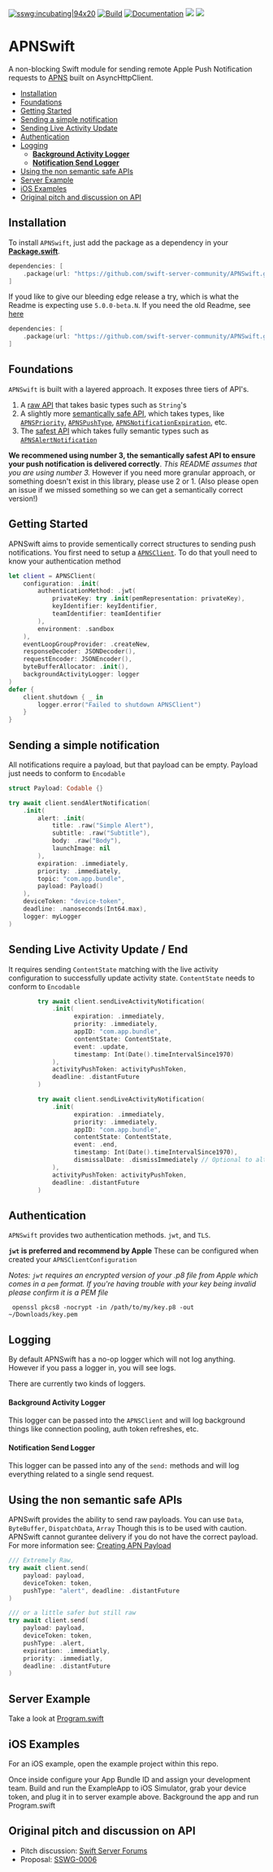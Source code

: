 [![sswg:incubating|94x20](https://img.shields.io/badge/sswg-incubating-yellow.svg)](https://github.com/swift-server/sswg/blob/master/process/incubation.md#sandbox-level)
[![Build](https://github.com/kylebrowning/APNSwift/workflows/test/badge.svg)](https://github.com/kylebrowning/APNSwift/actions)
[![Documentation](https://img.shields.io/badge/documentation-blueviolet.svg)](https://swiftpackageindex.com/swift-server-community/APNSwift/main/documentation/apnswift)
[![](https://img.shields.io/endpoint?url=https%3A%2F%2Fswiftpackageindex.com%2Fapi%2Fpackages%2Fswift-server-community%2FAPNSwift%2Fbadge%3Ftype%3Dswift-versions)](https://swiftpackageindex.com/swift-server-community/APNSwift)
[![](https://img.shields.io/endpoint?url=https%3A%2F%2Fswiftpackageindex.com%2Fapi%2Fpackages%2Fswift-server-community%2FAPNSwift%2Fbadge%3Ftype%3Dplatforms)](https://swiftpackageindex.com/swift-server-community/APNSwift)
<h1> APNSwift</h1>

A non-blocking Swift module for sending remote Apple Push Notification requests to [APNS](https://developer.apple.com/documentation/usernotifications/setting_up_a_remote_notification_server) built on AsyncHttpClient.

- [Installation](#installation)
- [Foundations](#foundations)
- [Getting Started](#getting-started)
- [Sending a simple notification](#sending-a-simple-notification)
- [Sending Live Activity Update](#sending-live-activity-update)
- [Authentication](#authentication)
- [Logging](#logging)
    - [**Background Activity Logger**](#background-activity-logger)
    - [**Notification Send Logger**](#notification-send-logger)
- [Using the non semantic safe APIs](#using-the-non-semantic-safe-apis)
- [Server Example](#server-example)
- [iOS Examples](#ios-examples)
- [Original pitch and discussion on API](#original-pitch-and-discussion-on-api)

## Installation

To install `APNSwift`, just add the package as a dependency in your [**Package.swift**](https://github.com/apple/swift-package-manager/blob/master/Documentation/PackageDescriptionV4.md#dependencies).

```swift
dependencies: [
    .package(url: "https://github.com/swift-server-community/APNSwift.git", from: "4.0.0"),
]
```
If youd like to give our bleeding edge release a try, which is what the Readme is expecting use `5.0.0-beta.N`. If you need the old Readme, see [here](https://github.com/swift-server-community/APNSwift/tree/4.0.0)

```swift
dependencies: [
    .package(url: "https://github.com/swift-server-community/APNSwift.git", from: "5.0.0-beta.2"),
]
```

## Foundations
`APNSwift` is built with a layered approach. It exposes three tiers of API's.
1. A [raw API](https://github.com/swift-server-community/APNSwift/blob/d60241fe2b6eb193331567a871697d3f4bdf70fb/Sources/APNSwift/APNSClient.swift#L254) that takes basic types such as `String`'s
2. A slightly more [semantically safe API](https://github.com/swift-server-community/APNSwift/blob/d60241fe2b6eb193331567a871697d3f4bdf70fb/Sources/APNSwift/APNSClient.swift#L183), which takes types, like [`APNSPriority`](https://github.com/swift-server-community/APNSwift/blob/main/Sources/APNSwift/APNSPriority.swift), [`APNSPushType`](https://github.com/swift-server-community/APNSwift/blob/main/Sources/APNSwift/APNSPushType.swift), [`APNSNotificationExpiration`](https://github.com/swift-server-community/APNSwift/blob/main/Sources/APNSwift/APNSNotificationExpiration.swift), etc.
3. The [safest API](https://github.com/swift-server-community/APNSwift/blob/d60241fe2b6eb193331567a871697d3f4bdf70fb/Sources/APNSwift/Alert/APNSClient%2BAlert.swift#L32) which takes fully semantic types such as [`APNSAlertNotification`](https://github.com/swift-server-community/APNSwift/blob/d60241fe2b6eb193331567a871697d3f4bdf70fb/Sources/APNSwift/Alert/APNSAlertNotification.swift#L177)

**We recommened using number 3, the semantically safest API to ensure your push notification is delivered correctly**. *This README assumes that you are using number 3.* However if you need more granular approach, or something doesn't exist in this library, please use 2 or 1. (Also please open an issue if we missed something so we can get a semantically correct version!)

## Getting Started
APNSwift aims to provide sementically correct structures to sending push notifications. You first need to setup a [`APNSClient`](https://github.com/swift-server-community/APNSwift/blob/main/Sources/APNSwift/APNSClient.swift). To do that youll need to know your authentication method 

```swift
let client = APNSClient(
    configuration: .init(
        authenticationMethod: .jwt(
            privateKey: try .init(pemRepresentation: privateKey),
            keyIdentifier: keyIdentifier,
            teamIdentifier: teamIdentifier
        ),
        environment: .sandbox
    ),
    eventLoopGroupProvider: .createNew,
    responseDecoder: JSONDecoder(),
    requestEncoder: JSONEncoder(),
    byteBufferAllocator: .init(),
    backgroundActivityLogger: logger
)
defer {
    client.shutdown { _ in
        logger.error("Failed to shutdown APNSClient")
    }
}
```

## Sending a simple notification
All notifications require a payload, but that payload can be empty. Payload just needs to conform to `Encodable`

```swift
struct Payload: Codable {}

try await client.sendAlertNotification(
    .init(
        alert: .init(
            title: .raw("Simple Alert"),
            subtitle: .raw("Subtitle"),
            body: .raw("Body"),
            launchImage: nil
        ),
        expiration: .immediately,
        priority: .immediately,
        topic: "com.app.bundle",
        payload: Payload()
    ),
    deviceToken: "device-token",
    deadline: .nanoseconds(Int64.max),
    logger: myLogger
)
```

## Sending Live Activity Update / End
It requires sending `ContentState` matching with the live activity configuration to successfully update activity state. `ContentState` needs to conform to `Encodable`

```swift
        try await client.sendLiveActivityNotification(
            .init(
                  expiration: .immediately,
                  priority: .immediately,
                  appID: "com.app.bundle",
                  contentState: ContentState,
                  event: .update,
                  timestamp: Int(Date().timeIntervalSince1970)
            ),
            activityPushToken: activityPushToken,
            deadline: .distantFuture
        )
```

```swift
        try await client.sendLiveActivityNotification(
            .init(
                  expiration: .immediately,
                  priority: .immediately,
                  appID: "com.app.bundle",
                  contentState: ContentState,
                  event: .end,
                  timestamp: Int(Date().timeIntervalSince1970),
                  dismissalDate: .dismissImmediately // Optional to alter default behaviour
            ),
            activityPushToken: activityPushToken,
            deadline: .distantFuture
        )
```
## Authentication
`APNSwift` provides two authentication methods. `jwt`, and `TLS`. 

**`jwt` is preferred and recommend by Apple** 
These can be configured when created your `APNSClientConfiguration`

*Notes: `jwt` requires an encrypted version of your .p8 file from Apple which comes in a `pem` format. If you're having trouble with your key being invalid please confirm it is a PEM file*
```
 openssl pkcs8 -nocrypt -in /path/to/my/key.p8 -out ~/Downloads/key.pem
 ```

## Logging
By default APNSwift has a no-op logger which will not log anything. However if you pass a logger in, you will see logs.

There are currently two kinds of loggers.
#### **Background Activity Logger**
This logger can be passed into the `APNSClient` and will log background things like connection pooling, auth token refreshes, etc. 

#### **Notification Send Logger**
This logger can be passed into any of the `send:` methods and will log everything related to a single send request. 

## Using the non semantic safe APIs

APNSwift provides the ability to send raw payloads. You can use `Data`, `ByteBuffer`, `DispatchData`, `Array`
Though this is to be used with caution. APNSwift cannot gurantee delivery if you do not have the correct payload.
For more information see: [Creating APN Payload](https://developer.apple.com/library/archive/documentation/NetworkingInternet/Conceptual/RemoteNotificationsPG/CreatingtheNotificationPayload.html)

```swift
/// Extremely Raw,
try await client.send(
    payload: payload, 
    deviceToken: token, 
    pushType: "alert", deadline: .distantFuture
)

/// or a little safer but still raw
try await client.send(
    payload: payload, 
    deviceToken: token, 
    pushType: .alert, 
    expiration: .immediatly, 
    priority: .immediatly, 
    deadline: .distantFuture
)
```

## Server Example
Take a look at [Program.swift](https://github.com/swift-server-community/APNSwift/blob/main/Sources/APNSwiftExample/Program.swift)

## iOS Examples

For an iOS example, open the example project within this repo. 

Once inside configure your App Bundle ID and assign your development team. Build and run the ExampleApp to iOS Simulator, grab your device token, and plug it in to server example above. Background the app and run Program.swift

## Original pitch and discussion on API

* Pitch discussion: [Swift Server Forums](https://forums.swift.org/t/apple-push-notification-service-implementation-pitch/20193)
* Proposal: [SSWG-0006](https://forums.swift.org/t/feedback-nioapns-nio-based-apple-push-notification-service/24393)
